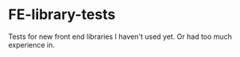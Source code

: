 # FE-library-tests
Tests for new front end libraries I haven't used yet. Or had too much experience in. 
